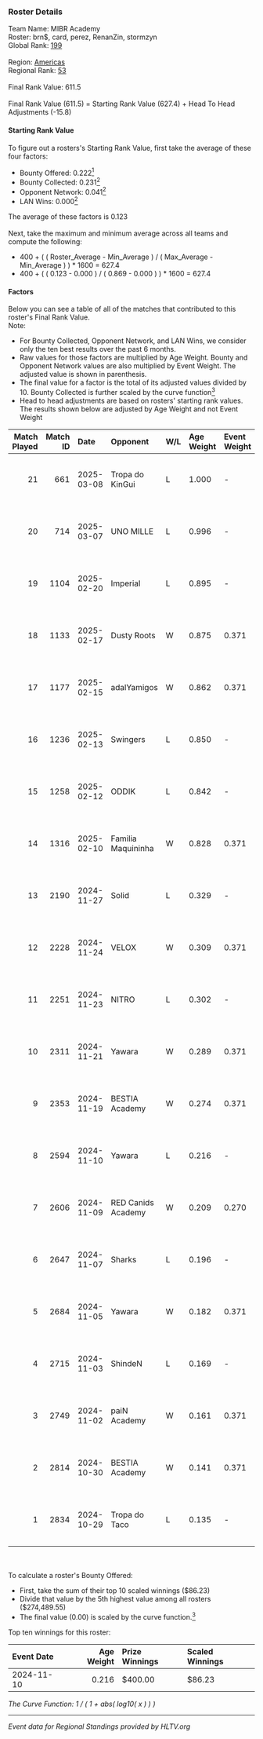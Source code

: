 ### Roster Details<br />
Team Name: MIBR Academy<br />
Roster: brn$, card, perez, RenanZin, stormzyn<br />
Global Rank: [199](../../standings_global_2025_04_07.md)<br />
<br />
Region: [Americas]( ../../standings_americas_2025_04_07.md)<br />
Regional Rank: [53]( ../../standings_americas_2025_04_07.md)<br />
<br />
Final Rank Value:  611.5<br />
<br />
Final Rank Value (611.5) = Starting Rank Value (627.4) + Head To Head Adjustments (-15.8)<br />

#### Starting Rank Value<br />
To figure out a rosters's Starting Rank Value, first take the average of these four factors:<br />
- Bounty Offered: 0.222[<sup>1</sup>](#table2)
- Bounty Collected: 0.231[<sup>2</sup>](#table1)
- Opponent Network: 0.041[<sup>2</sup>](#table1)
- LAN Wins: 0.000[<sup>2</sup>](#table1)

The average of these factors is 0.123<br />
<br />
Next, take the maximum and minimum average across all teams and compute the following:<br />
- 400 + ( ( Roster_Average - Min_Average ) / ( Max_Average - Min_Average ) ) * 1600 = 627.4
- 400 + ( ( 0.123 - 0.000 ) / ( 0.869 - 0.000 ) ) * 1600 = 627.4


#### Factors<br />
Below you can see a table of all of the matches that contributed to this roster's Final Rank Value.<br />
Note:<br />

- For Bounty Collected, Opponent Network, and LAN Wins, we consider only the ten best results over the past 6 months.
- Raw values for those factors are multiplied by Age Weight. Bounty and Opponent Network values are also multiplied by Event Weight. The adjusted value is shown in parenthesis.
- The final value for a factor is the total of its adjusted values divided by 10. Bounty Collected is further scaled by the curve function[<sup>3</sup>](#curveFunction)
- Head to head adjustments are based on rosters' starting rank values. The results shown below are adjusted by Age Weight and not Event Weight
<span id="table1"></span><br />


| Match Played | Match ID | Date       | Opponent           | W/L | Age Weight | Event Weight | Bounty Collected | Opponent Network | LAN Wins  | H2H Adj. | Roster                                 |
| -: | -: | :- | :- | :- | :- | :- | :- | :- | :- | -: | :- |
|           21 |      661 | 2025-03-08 | Tropa do KinGui    | L   | 1.000      | -            | -                | -                | -         |   -21.18 | brn$, card, perez, RenanZin, stormzyn  |
|           20 |      714 | 2025-03-07 | UNO MILLE          | L   | 0.996      | -            | -                | -                | -         |   -17.45 | brn$, card, perez, RenanZin, stormzyn  |
|           19 |     1104 | 2025-02-20 | Imperial           | L   | 0.895      | -            | -                | -                | -         |    -4.87 | brn$, card, mlhzin, RenanZin, stormzyn |
|           18 |     1133 | 2025-02-17 | Dusty Roots        | W   | 0.875      | 0.371        | 0.007 (0.002)    | 0.700 (0.227)    | 0 (0.000) |    16.27 | brn$, card, mlhzin, RenanZin, stormzyn |
|           17 |     1177 | 2025-02-15 | adalYamigos        | W   | 0.862      | 0.371        | 0.005 (0.002)    | 0.239 (0.076)    | 0 (0.000) |    15.11 | brn$, card, mlhzin, RenanZin, stormzyn |
|           16 |     1236 | 2025-02-13 | Swingers           | L   | 0.850      | -            | -                | -                | -         |    -9.68 | brn$, card, mlhzin, RenanZin, stormzyn |
|           15 |     1258 | 2025-02-12 | ODDIK              | L   | 0.842      | -            | -                | -                | -         |    -7.80 | brn$, card, mlhzin, RenanZin, stormzyn |
|           14 |     1316 | 2025-02-10 | Familia Maquininha | W   | 0.828      | 0.371        | 0.001 (0.000)    | 0.047 (0.015)    | 0 (0.000) |    10.89 | brn$, card, mlhzin, RenanZin, stormzyn |
|           13 |     2190 | 2024-11-27 | Solid              | L   | 0.329      | -            | -                | -                | -         |    -3.28 | brn$, card, diozera, mlhzin, RenanZin  |
|           12 |     2228 | 2024-11-24 | VELOX              | W   | 0.309      | 0.371        | 0.000 (0.000)    | 0.147 (0.017)    | 0 (0.000) |     3.45 | brn$, card, diozera, mlhzin, RenanZin  |
|           11 |     2251 | 2024-11-23 | NITRO              | L   | 0.302      | -            | -                | -                | -         |    -4.78 | brn$, card, diozera, mlhzin, RenanZin  |
|           10 |     2311 | 2024-11-21 | Yawara             | W   | 0.289      | 0.371        | 0.001 (0.000)    | 0.330 (0.035)    | 0 (0.000) |     4.90 | brn$, card, diozera, mlhzin, RenanZin  |
|            9 |     2353 | 2024-11-19 | BESTIA Academy     | W   | 0.274      | 0.371        | 0.000 (0.000)    | 0.000 (0.000)    | 0 (0.000) |     1.84 | brn$, card, diozera, mlhzin, RenanZin  |
|            8 |     2594 | 2024-11-10 | Yawara             | L   | 0.216      | -            | -                | -                | -         |    -3.18 | brn$, card, diozera, mlhzin, RenanZin  |
|            7 |     2606 | 2024-11-09 | RED Canids Academy | W   | 0.209      | 0.270        | 0.003 (0.000)    | 0.046 (0.003)    | 0 (0.000) |     3.24 | brn$, card, diozera, mlhzin, RenanZin  |
|            6 |     2647 | 2024-11-07 | Sharks             | L   | 0.196      | -            | -                | -                | -         |    -1.19 | brn$, card, diozera, mlhzin, RenanZin  |
|            5 |     2684 | 2024-11-05 | Yawara             | W   | 0.182      | 0.371        | 0.001 (0.000)    | 0.330 (0.022)    | 0 (0.000) |     3.08 | brn$, card, diozera, mlhzin, RenanZin  |
|            4 |     2715 | 2024-11-03 | ShindeN            | L   | 0.169      | -            | -                | -                | -         |    -1.90 | brn$, card, diozera, mlhzin, RenanZin  |
|            3 |     2749 | 2024-11-02 | paiN Academy       | W   | 0.161      | 0.371        | 0.000 (0.000)    | 0.197 (0.012)    | 0 (0.000) |     1.82 | brn$, card, diozera, mlhzin, RenanZin  |
|            2 |     2814 | 2024-10-30 | BESTIA Academy     | W   | 0.141      | 0.371        | 0.000 (0.000)    | 0.000 (0.000)    | 0 (0.000) |     0.97 | brn$, card, diozera, mlhzin, RenanZin  |
|            1 |     2834 | 2024-10-29 | Tropa do Taco      | L   | 0.135      | -            | -                | -                | -         |    -2.08 | brn$, card, diozera, mlhzin, RenanZin  |

<br />
<span id="table2"></span><br />
To calculate a roster's Bounty Offered:<br />

- First, take the sum of their top 10 scaled winnings ($86.23)
- Divide that value by the 5th highest value among all rosters ($274,489.55)
- The final value (0.00) is scaled by the curve function.[<sup>3</sup>](#curveFunction)

Top ten winnings for this roster:<br />

| Event Date | Age Weight | Prize Winnings | Scaled Winnings |
| :- | -: | :- | :- |
| 2024-11-10 |      0.216 | $400.00        | $86.23          |


<span id="curveFunction"></span>_The Curve Function: 1 / ( 1 + abs( log10( x ) ) )_<br />

---
_Event data for Regional Standings provided by HLTV.org_<br />

